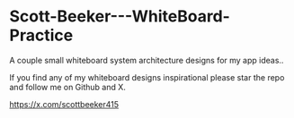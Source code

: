 # Scott-Beeker---WhiteBoard-Practice
A couple small whiteboard system architecture designs for my app ideas.. 

If you find any of my whiteboard designs inspirational please star the repo and follow me on Github and X.

https://x.com/scottbeeker415
